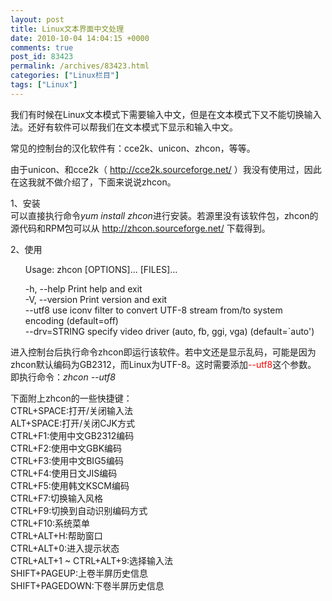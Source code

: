 ```yaml
---
layout: post
title: Linux文本界面中文处理
date: 2010-10-04 14:04:15 +0000
comments: true
post_id: 83423
permalink: /archives/83423.html
categories: ["Linux栏目"]
tags: ["Linux"]
---
```


我们有时候在Linux文本模式下需要输入中文，但是在文本模式下又不能切换输入法。还好有软件可以帮我们在文本模式下显示和输入中文。

常见的控制台的汉化软件有：cce2k、unicon、zhcon，等等。

由于unicon、和cce2k（ http://cce2k.sourceforge.net/ ）我没有使用过，因此在这我就不做介绍了，下面来说说zhcon。

1、安装  
可以直接执行命令<em>yum install zhcon</em>进行安装。若源里没有该软件包，zhcon的源代码和RPM包可以从 http://zhcon.sourceforge.net/ 下载得到。

2、使用  
<ul> Usage: zhcon [OPTIONS]... [FILES]...

-h, --help        Print help and exit  
-V, --version     Print version and exit  
--utf8        use iconv filter to convert UTF-8 stream from/to system  
encoding  (default=off)  
--drv=STRING  specify video driver (auto, fb, ggi, vga)  (default=`auto')</ul>

进入控制台后执行命令zhcon即运行该软件。若中文还是显示乱码，可能是因为zhcon默认编码为GB2312，而Linux为UTF-8。这时需要添加<span style="color: #ff0000">--utf8</span>这个参数。  
即执行命令：<em>zhcon --utf8</em>

下面附上zhcon的一些快捷键：  
CTRL+SPACE:打开/关闭输入法  
ALT+SPACE:打开/关闭CJK方式  
CTRL+F1:使用中文GB2312编码  
CTRL+F2:使用中文GBK编码  
CTRL+F3:使用中文BIG5编码  
CTRL+F4:使用日文JIS编码  
CTRL+F5:使用韩文KSCM编码  
CTRL+F7:切换输入风格  
CTRL+F9:切换到自动识别编码方式  
CTRL+F10:系统菜单  
CTRL+ALT+H:帮助窗口  
CTRL+ALT+0:进入提示状态  
CTRL+ALT+1 ~ CTRL+ALT+9:选择输入法  
SHIFT+PAGEUP:上卷半屏历史信息  
SHIFT+PAGEDOWN:下卷半屏历史信息  
